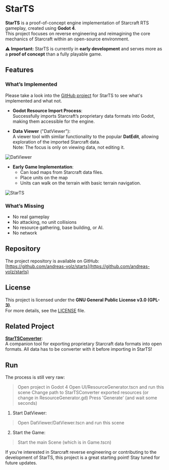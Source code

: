 # StarTS  

**StarTS** is a proof-of-concept engine implementation of Starcraft RTS gameplay, created using **Godot 4**.  
This project focuses on reverse engineering and reimagining the core mechanics of Starcraft within an open-source environment.  

⚠️ **Important:** StarTS is currently in **early development** and serves more as a **proof of concept** than a fully playable game.  

## Features  

### What’s Implemented  

Please take a look into the [GitHub project](https://github.com/users/andreas-volz/projects/1) for StarTS to see what's implemented and what not.

- **Godot Resource Import Process**:  
  Successfully imports Starcraft’s proprietary data formats into Godot, making them accessible for the engine.
  
- **Data Viewer** ("DatViewer"):  
  A viewer tool with similar functionality to the popular **DatEdit**, allowing exploration of the imported Starcraft data.  
  Note: The focus is only on viewing data, not editing it.  

![DatViewer](https://github.com/user-attachments/assets/da77c583-02bd-429b-8430-35ab7bdb995c)

- **Early Game Implementation**:  
  - Can load maps from Starcraft data files.
  - Place units on the map
  - Units can walk on the terrain with basic terrain navigation.  

![StarTS](https://github.com/user-attachments/assets/9bb45c53-9d63-47d4-b4d5-0c77e723789a)

### What’s Missing  

- No real gameplay
- No attacking, no unit collisions 
- No resource gathering, base building, or AI.
- No network

## Repository  

The project repository is available on GitHub:  
[https://github.com/andreas-volz/starts](https://github.com/andreas-volz/starts)  

## License  

This project is licensed under the **GNU General Public License v3.0 (GPL-3)**.  
For more details, see the [LICENSE](https://www.gnu.org/licenses/gpl-3.0.html) file.  

## Related Project  

**[StarTSConverter](https://github.com/andreas-volz/startsconverter)**:  
A companion tool for exporting proprietary Starcraft data formats into open formats. All data has to be converter with it before importing in StarTS!

## Run
The process is still very raw:
> Open project in Godot 4
> Open UI/ResourceGenerator.tscn and run this scene
> Change path to StarTSConverter exported resources (or change in ResourceGenerator.gd)
> Press 'Generate' (and wait some seconds)

1. Start DatViewer:
> Open DatViewer/DatViewer.tscn and run this scene

2. Start the Game:
> Start the main Scene (which is in Game.tscn)

If you’re interested in Starcraft reverse engineering or contributing to the development of StarTS, this project is a great starting point! Stay tuned for future updates.  
